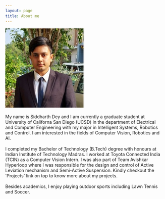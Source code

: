 ```yaml
---
layout: page
title: About me
---
```

![casual_photo](/assets/LinkedIn_cropped_3.jpg) <br /> <br />
My name is Siddharth Dey and I am currently a graduate student at University of Californa San Diego (UCSD) in the department of Electrical and Computer
Engineering with my major in Intelligent Systems, Robotics and Control. I am interested in the fields of Computer Vision, Robotics and AI.
<br /> <br />
     I completed my Bachelor of Technology (B.Tech) degree with honours at Indian Institute of Technology Madras. I worked at Toyota Connected India (TCIN) as a Computer Vision Intern. I was also part of Team Avishkar Hyperloop where I was responsible for the design and control of Active Leviation mechanism and Semi-Active Suspension. Kindly checkout the 'Projects' link on top to know more about my projects.
<br /> <br />
Besides academics, I enjoy playing outdoor sports including Lawn Tennis and Soccer.

